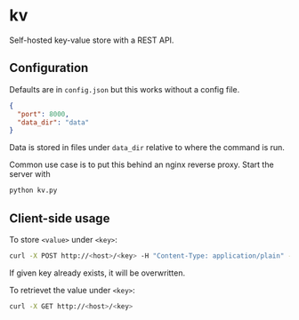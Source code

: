 # kv

Self-hosted key-value store with a REST API.

## Configuration

Defaults are in `config.json` but this works without a config file.

```json
{
  "port": 8000,
  "data_dir": "data"
}
```
Data is stored in files under `data_dir` relative to where the command is run.

Common use case is to put this behind an nginx reverse proxy. Start the server with

```bash
python kv.py
```


## Client-side usage

To store `<value>` under `<key>`:
```bash
curl -X POST http://<host>/<key> -H "Content-Type: application/plain" -d "<value>"
```
If given key already exists, it will be overwritten.

To retrievet the value under `<key>`:
```bash
curl -X GET http://<host>/<key>
```
